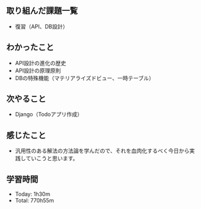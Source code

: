 ## 取り組んだ課題一覧
- 復習（API、DB設計）
## わかったこと
- API設計の進化の歴史
- API設計の原理原則
- DBの特殊機能（マテリアライズドビュー、一時テーブル）
## 次やること
- Django（Todoアプリ作成）
## 感じたこと
- 汎用性のある解法の方法論を学んだので、それを血肉化するべく今日から実践していこうと思います。
## 学習時間
- Today: 1h30m
- Total: 770h55m
